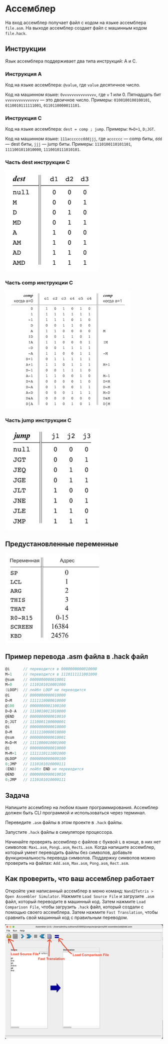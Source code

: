 <!-- Если читаете файл в VSCode — нажмите ctrl+shift+v, чтобы включить режим просмотра. Для macOS — cmd+shift+v. -->

# Ассемблер

На вход ассемблер получает файл с кодом на языке ассемблера `file.asm`. На выходе ассемблер создает файл с машинным кодом `file.hack`.

## Инструкции

Язык ассемблера поддерживает два типа инструкций: A и C.

### Инструкция А

Код на языке ассемблера: `@value`, где `value` десятичное число.

Код на машинном языке: `0vvvvvvvvvvvvvvv`, где `v` 1 или 0. Пятнадцать бит `vvvvvvvvvvvvvvv` — это двоичное число. Примеры: `0100100100100101`, `0110010111111001`, `0110110000011101`.

### Инструкция С

Код на языке ассемблера: `dest = comp ; jump`. Примеры: `M=D+1`, `D;JGT`.

Код на машинном языке: `111accccccdddjjj`, где `acccccc` — comp биты, `ddd` — dest биты, `jjj` — jump биты. Примеры: `1110100110101101`, `1111001011010000`, `1110010111010101`.

### Часть dest инструкции С

![dest часть инструкции С](img/dest.png)

### Часть comp инструкции С

![comp часть инструкции С](img/comp.png)

### Часть jump инструкции С

![jump часть инструкции С](img/jump.png)

## Предустановленные переменные

![таблица предустановленных переменных](img/variables.png)

## Пример перевода .asm файла в .hack файл

```c
@i      // переводится в 0000000000010000
M=1     // переводится в 1110111111001000
@sum    // 0000000000010001
M=0     // 1110101010001000
(LOOP)  // лейбл LOOP не переводится
@i      // 0000000000010000
D=M     // 1111110000010000
@100    // 0000000001100100
D=D-A   // 1110010011010000
@END    // 0000000000010010
D;JGT   // 1110001100000001
@i      // 0000000000010000
D=M     // 1111110000010000
@sum    // 0000000000010001
M=D+M   // 1111000010001000
@i      // 0000000000010000
M=M+1   // 1111110111001000
@LOOP   // 0000000000000100
0;JMP   // 1110101010000111
(END)   // лейбл END не переводится
@END    // 0000000000010010
0;JMP   // 1110101010000111
```

## Задача

Напишите ассемблер на любом языке программирования. Ассемблер должен быть CLI программой и использоваться через терминал.

Переведите `.asm` файлы в этом проекте в `.hack` файлы.

Запустите `.hack` файлы в симуляторе процессора.

Начинайте проверять ассемблер с файлов с буквой `L` в конце, в них нет символов: `MaxL.asm`, `PongL.asm`, `RectL.asm`. Когда напишите ассемблер, который умеет переводить файлы без символов, добавьте функциональность перевода символов. Поддержку символов можно проверить на файлах: `Add.asm`, `Max.asm`, `Pong.asm`, `Rect.asm`.

## Как проверить, что ваш ассемблер работает

Откройте уже написанный ассемблер в меню команд: `Nand2Tetris > Open Assembler Simulator`. Нажмите `Load Source File` и загрузите `.asm` файл, который переводите в машинный код. Затем нажмите `Load Comparison File`, чтобы загрузить `.hack` файл, который создали с помощью своего ассемблера. Затем нажмите `Fast Translation`, чтобы сравнить свой машинный код с правильным переводом.

![как запустить ассемблер](img/how2runAssembler.png)
